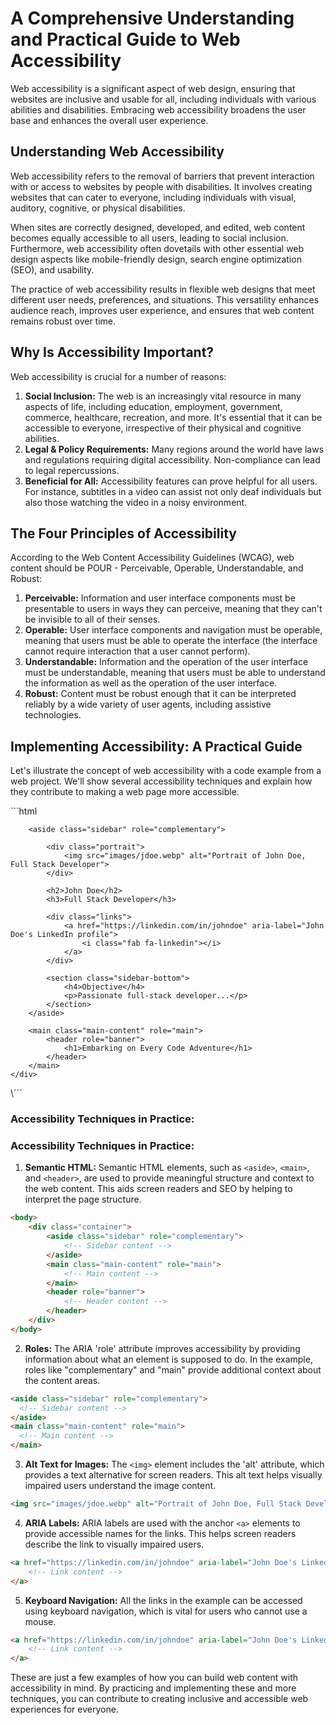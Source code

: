 # A Comprehensive Understanding and Practical Guide to Web Accessibility

Web accessibility is a significant aspect of web design, ensuring that websites are inclusive and usable for all, including individuals with various abilities and disabilities. Embracing web accessibility broadens the user base and enhances the overall user experience.

## Understanding Web Accessibility

Web accessibility refers to the removal of barriers that prevent interaction with or access to websites by people with disabilities. It involves creating websites that can cater to everyone, including individuals with visual, auditory, cognitive, or physical disabilities. 

When sites are correctly designed, developed, and edited, web content becomes equally accessible to all users, leading to social inclusion. Furthermore, web accessibility often dovetails with other essential web design aspects like mobile-friendly design, search engine optimization (SEO), and usability. 

The practice of web accessibility results in flexible web designs that meet different user needs, preferences, and situations. This versatility enhances audience reach, improves user experience, and ensures that web content remains robust over time.

## Why Is Accessibility Important?

Web accessibility is crucial for a number of reasons:

1. **Social Inclusion:** The web is an increasingly vital resource in many aspects of life, including education, employment, government, commerce, healthcare, recreation, and more. It's essential that it can be accessible to everyone, irrespective of their physical and cognitive abilities.
2. **Legal & Policy Requirements:** Many regions around the world have laws and regulations requiring digital accessibility. Non-compliance can lead to legal repercussions.
3. **Beneficial for All:** Accessibility features can prove helpful for all users. For instance, subtitles in a video can assist not only deaf individuals but also those watching the video in a noisy environment.

## The Four Principles of Accessibility

According to the Web Content Accessibility Guidelines (WCAG), web content should be POUR - Perceivable, Operable, Understandable, and Robust:

1. **Perceivable:** Information and user interface components must be presentable to users in ways they can perceive, meaning that they can't be invisible to all of their senses.
2. **Operable:** User interface components and navigation must be operable, meaning that users must be able to operate the interface (the interface cannot require interaction that a user cannot perform).
3. **Understandable:** Information and the operation of the user interface must be understandable, meaning that users must be able to understand the information as well as the operation of the user interface.
4. **Robust:** Content must be robust enough that it can be interpreted reliably by a wide variety of user agents, including assistive technologies.

## Implementing Accessibility: A Practical Guide

Let's illustrate the concept of web accessibility with a code example from a web project. We'll show several accessibility techniques and explain how they contribute to making a web page more accessible.

\```html
<body>
    <div class="container">

        <aside class="sidebar" role="complementary">

            <div class="portrait">
                <img src="images/jdoe.webp" alt="Portrait of John Doe, Full Stack Developer">
            </div>

            <h2>John Doe</h2>
            <h3>Full Stack Developer</h3>

            <div class="links">
                <a href="https://linkedin.com/in/johndoe" aria-label="John Doe's LinkedIn profile">
                    <i class="fab fa-linkedin"></i>
                </a>
            </div>

            <section class="sidebar-bottom">
                <h4>Objective</h4>
                <p>Passionate full-stack developer...</p>
            </section>
        </aside>

        <main class="main-content" role="main">
            <header role="banner">
                <h1>Embarking on Every Code Adventure</h1>
            </header>
        </main>
    </div>
</body>
\```

### Accessibility Techniques in Practice:

### Accessibility Techniques in Practice:

1. **Semantic HTML:** Semantic HTML elements, such as `<aside>`, `<main>`, and `<header>`, are used to provide meaningful structure and context to the web content. This aids screen readers and SEO by helping to interpret the page structure.

```html
<body>
    <div class="container">
        <aside class="sidebar" role="complementary">
            <!-- Sidebar content -->
        </aside>
        <main class="main-content" role="main">
            <!-- Main content -->
        </main>
        <header role="banner">
            <!-- Header content -->
        </header>
    </div>
</body>
```

2. **Roles:** The ARIA 'role' attribute improves accessibility by providing information about what an element is supposed to do. In the example, roles like "complementary" and "main" provide additional context about the content areas.

```html
<aside class="sidebar" role="complementary">
  <!-- Sidebar content -->
</aside>
<main class="main-content" role="main">
  <!-- Main content -->
</main>
```

3. **Alt Text for Images:** The `<img>` element includes the 'alt' attribute, which provides a text alternative for screen readers. This alt text helps visually impaired users understand the image content.

```html
<img src="images/jdoe.webp" alt="Portrait of John Doe, Full Stack Developer">
```

4. **ARIA Labels:** ARIA labels are used with the anchor `<a>` elements to provide accessible names for the links. This helps screen readers describe the link to visually impaired users.

```html
<a href="https://linkedin.com/in/johndoe" aria-label="John Doe's LinkedIn profile">
    <!-- Link content -->
</a>
```

5. **Keyboard Navigation:** All the links in the example can be accessed using keyboard navigation, which is vital for users who cannot use a mouse.

```html
<a href="https://linkedin.com/in/johndoe" aria-label="John Doe's LinkedIn profile">
    <!-- Link content -->
</a>
```


These are just a few examples of how you can build web content with accessibility in mind. By practicing and implementing these and more techniques, you can contribute to creating inclusive and accessible web experiences for everyone.
